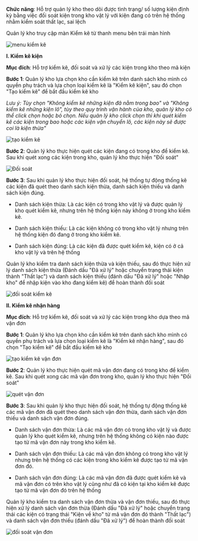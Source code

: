 **Chức năng**: Hỗ trợ quản lý kho theo dõi được tình trạng/ số lượng kiện định kỳ bằng việc đối soát kiện trong kho vật lý với kiện đang có trên hệ thống nhằm kiểm soát thất lạc, sai lệch

Quản lý kho truy cập màn Kiểm kê từ thanh menu bên trái màn hình

![menu kiểm kê](https://user-images.githubusercontent.com/75357871/101117703-27d12680-361a-11eb-8895-060357d20da8.png)

**I. Kiểm kê kiện** 

**Mục đích**: Hỗ trợ kiểm kê, đối soát và xử lý các kiện trong kho theo mã kiện

**Bước 1**: Quản lý kho lựa chọn kho cần kiểm kê trên danh sách kho mình có quyền phụ trách và lựa chọn loại kiểm kê là "Kiểm kê kiện", sau đó chọn "Tạo kiểm kê" để bắt đầu kiểm kê kho

*Lưu ý: Tùy chọn "Không kiểm kê những kiện đã nằm trong bao" và "Không kiểm kê những kiện lô", tùy theo quy trình vận hành của kho, quản lý kho có thể click chọn hoặc bỏ chọn. Nếu quản lý kho click chọn thì khi quét kiểm kê các kiện trong bao hoặc các kiện vận chuyển lô, các kiện này sẽ được coi là kiện thừa"*

![tạo kiểm kê](https://user-images.githubusercontent.com/75357871/101118039-e2f9bf80-361a-11eb-9e22-cdfd9da56b1c.png)

**Bước 2**: Quản lý kho thực hiện quét các kiện đang có trong kho để kiểm kê. Sau khi quét xong các kiện trong kho, quản lý kho thực hiện "Đối soát"

![Đối soát](https://user-images.githubusercontent.com/75357871/101119063-16d5e480-361d-11eb-8e07-e5184ab6ed8f.png)

**Bước 3**: Sau khi quản lý kho thực hiện đối soát, hệ thống tự động thống kê các kiện đã quét theo danh sách kiện thừa, danh sách kiện thiếu và danh sách kiện đúng.

- Danh sách kiện thừa: Là các kiện có trong kho vật lý và được quản lý kho quét kiểm kê, nhưng trên hệ thống kiện này không ở trong kho kiểm kê.

- Danh sách kiện thiếu: Là các kiện không có trong kho vật lý nhưng trên hệ thống kiện đó đang ở trong kho kiểm kê.

- Danh sách kiện đúng: Là các kiện đã được quét kiểm kê, kiện có ở cả kho vật lý và trên hệ thống

Quản lý kho kiểm tra danh sách kiện thừa và kiện thiếu, sau đó thực hiện xử lý danh sách kiện thừa (Đánh dấu "Đã xử lý" hoặc chuyển trạng thái kiện thành "Thất lạc") và danh sách kiện thiếu (đánh dấu "Đã xử lý" hoặc "Nhập kho" để nhập kiện vào kho đang kiểm kê) để hoàn thành đối soát

![đối soát kiểm kê](https://user-images.githubusercontent.com/75357871/101119947-0cb4e580-361f-11eb-9329-56f879af90b2.png)


**II. Kiểm kê nhận hàng**

**Mục đích**: Hỗ trợ kiểm kê, đối soát và xử lý các kiện trong kho dựa theo mã vận đơn

**Bước 1**: Quản lý kho lựa chọn kho cần kiểm kê trên danh sách kho mình có quyền phụ trách và lựa chọn loại kiểm kê là "Kiểm kê nhận hàng", sau đó chọn "Tạo kiểm kê" để bắt đầu kiểm kê kho

![tạo kiểm kê vận đơn](https://user-images.githubusercontent.com/75357871/101120095-57cef880-361f-11eb-967f-30327f7a0d14.png)

**Bước 2**: Quản lý kho thực hiện quét mã vận đơn đang có trong kho để kiểm kê. Sau khi quét xong các mã vận đơn trong kho, quản lý kho thực hiện "Đối soát"

![quét vận đơn](https://user-images.githubusercontent.com/75357871/101120208-9bc1fd80-361f-11eb-86c2-05554cb940ed.png)

**Bước 3**: Sau khi quản lý kho thực hiện đối soát, hệ thống tự động thống kê các mã vận đơn đã quét theo danh sách vận đơn thừa, danh sách vận đơn thiếu và danh sách vận đơn đúng.

- Danh sách vận đơn thừa: Là các mã vận đơn có trong kho vật lý và được quản lý kho quét kiểm kê, nhưng trên hệ thống không có kiện nào được tạo từ mã vận đơn này trong kho kiểm kê.

- Danh sách vận đơn thiếu: Là các mã vận đơn không có trong kho vật lý nhưng trên hệ thống có các kiện trong kho kiểm kê được tạo từ mã vận đơn đó.

- Danh sách vận đơn đúng: Là các mã vận đơn đã được quét kiểm kê và mã vận đơn có trên kho vật lý cũng như đã có kiện tại kho kiểm kê được tạo từ mã vận đơn đó trên hệ thống

Quản lý kho kiểm tra danh sách vận đơn thừa và vận đơn thiếu, sau đó thực hiện xử lý danh sách vận đơn thừa (Đánh dấu "Đã xử lý" hoặc chuyển trạng thái các kiện có trạng thái "Kiện về kho" từ mã vận đơn đó thành "Thất lạc") và danh sách vận đơn thiếu (đánh dấu "Đã xử lý") để hoàn thành đối soát

![đối soát vận đơn](https://user-images.githubusercontent.com/75357871/101120784-163f4d00-3621-11eb-9b55-415b0eb4452d.png)
